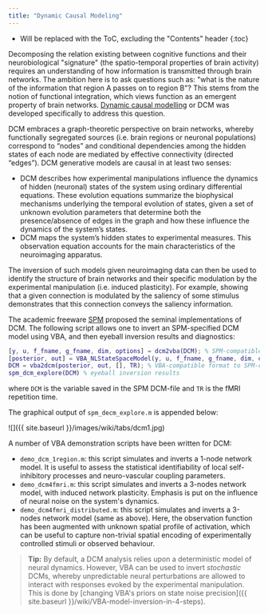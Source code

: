 ```yaml
---
title: "Dynamic Causal Modeling"
---
```

* Will be replaced with the ToC, excluding the "Contents" header
{:toc}

Decomposing the relation existing between cognitive functions and their neurobiological "signature" (the spatio-temporal properties of brain activity) requires an understanding of how information is transmitted through brain networks. The ambition here is to ask questions such as: "what is the nature of the information that region A passes on to region B"? This stems from the notion of functional integration, which views function as an emergent property of brain networks. [Dynamic causal modelling](http://www.scholarpedia.org/article/Dynamic_causal_modeling) or DCM was developed specifically to address this question.

DCM embraces a graph-theoretic perspective on brain networks, whereby functionally segregated sources (i.e. brain regions or neuronal populations) correspond to “nodes” and conditional dependencies among the hidden states of each node are mediated by effective connectivity (directed “edges”). DCM generative models are causal in at least two senses:

- DCM describes how experimental manipulations influence the dynamics of hidden (neuronal) states of the system using ordinary differential equations. These evolution equations summarize the biophysical  mechanisms underlying the temporal evolution of states, given a set of unknown evolution parameters that determine both the presence/absence of edges in the graph and how these influence the dynamics of the system’s states.
- DCM maps the system’s hidden states to experimental measures. This observation equation accounts for the main characteristics of the neuroimaging apparatus.

The inversion of such models given neuroimaging data can then be used to identify the structure of brain networks and their specific modulation by the experimental manipulation (i.e. induced plasticity). For example, showing that a given connection is modulated by the saliency of some stimulus demonstrates that this connection conveys the saliency information.

The academic freeware [SPM](http://www.fil.ion.ucl.ac.uk/spm/) proposed the seminal implementations of DCM. The following script allows one to invert an SPM-specified DCM model using VBA, and then eyeball inversion results and diagnostics:

```matlab
[y, u, f_fname, g_fname, dim, options] = dcm2vba(DCM); % SPM-compatible format to VBA-compatible format
[posterior, out] = VBA_NLStateSpaceModel(y, u, f_fname, g_fname, dim, options); % VBA inversion
DCM = vba2dcm(posterior, out, [], TR); % VBA-compatible format to SPM-compatible format
spm_dcm_explore(DCM) % eyeball inversion results
```

where `DCM` is the variable saved in the SPM DCM-file and `TR` is the fMRI repetition time.

The graphical output of `spm_decm_explore.m` is appended below:

![]({{ site.baseurl }}/images/wiki/tabs/dcm1.jpg)

A number of VBA demonstration scripts have been written for DCM:

- `demo_dcm_1region.m`: this script simulates and inverts a 1-node network model. It is useful to assess the statistical identifiability of local self-inhibitory processes and neuro-vascular coupling parameters.
- `demo_dcm4fmri.m`: this script simulates and inverts a 3-nodes network model, with induced network plasticity. Emphasis is put on the influence of neural noise on the system's dynamics.
- `demo_dcm4fmri_distributed.m`: this script simulates and inverts a 3-nodes network model (same as above). Here, the observation function has been augmented with unknown spatial profile of activation, which can be useful to capture non-trivial spatial encoding of experimentally controlled stimuli or observed behaviour.

> **Tip:** By default, a DCM analysis relies upon a deterministic model of neural dynamics. However, VBA can be used to invert *stochastic* DCMs, whereby unpredictable neural perturbations are allowed to interact with responses evoked by the experimental manipulation. This is done by [changing VBA's priors on state noise precision]({{ site.baseurl }}/wiki/VBA-model-inversion-in-4-steps). 

